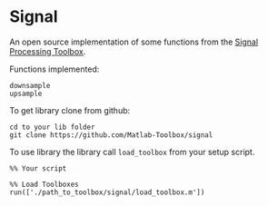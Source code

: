 Signal
==

An open source implementation of some functions from the [Signal Processing Toolbox](http://www.mathworks.co.uk/products/signal/).

Functions implemented:

    downsample
    upsample

To get library clone from github:

    cd to your lib folder
    git clone https://github.com/Matlab-Toolbox/signal

To use library the library call `load_toolbox` from your setup script.

    %% Your script
    
    %% Load Toolboxes
    run(['./path_to_toolbox/signal/load_toolbox.m'])

    
